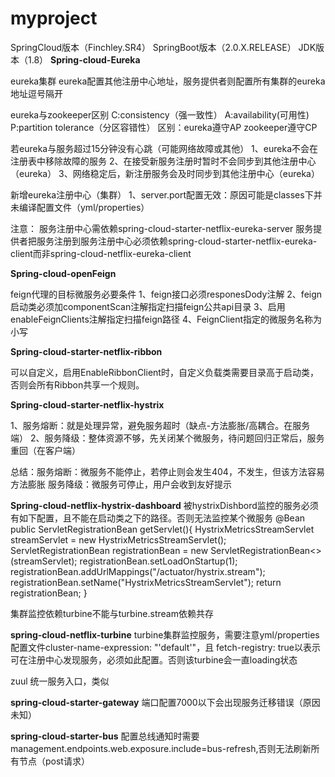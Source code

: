 # myproject

SpringCloud版本（Finchley.SR4） 
SpringBoot版本（2.0.X.RELEASE）
JDK版本（1.8）
**Spring-cloud-Eureka**

eureka集群
    eureka配置其他注册中心地址，服务提供者则配置所有集群的eureka地址逗号隔开

eureka与zookeeper区别
    C:consistency（强一致性）
    A:availability(可用性)
    P:partition tolerance（分区容错性）
区别：eureka遵守AP zookeeper遵守CP
   
若eureka与服务超过15分钟没有心跳（可能网络故障或其他）
1、eureka不会在注册表中移除故障的服务
2、在接受新服务注册时暂时不会同步到其他注册中心（eureka）
3、网络稳定后，新注册服务会及时同步到其他注册中心（eureka）


新增eureka注册中心（集群）
1、server.port配置无效：原因可能是classes下并未编译配置文件（yml/properties）

注意：
服务注册中心需依赖spring-cloud-starter-netflix-eureka-server
服务提供者把服务注册到服务注册中心必须依赖spring-cloud-starter-netflix-eureka-client而非spring-cloud-netflix-eureka-client

**Spring-cloud-openFeign**

feign代理的目标微服务必要条件
1、feign接口必须responesDody注解
2、feign启动类必须加componentScan注解指定扫描feign公共api目录
3、启用enableFeignClients注解指定扫描feign路径
4、FeignClient指定的微服务名称为小写

**Spring-cloud-starter-netflix-ribbon**

可以自定义，启用EnableRibbonClient时，自定义负载类需要目录高于启动类，否则会所有Ribbon共享一个规则。


**Spring-cloud-starter-netflix-hystrix**

1、服务熔断：就是处理异常，避免服务超时（缺点-方法膨胀/高耦合。在服务端）
2、服务降级：整体资源不够，先关闭某个微服务，待问题回归正常后，服务重回（在客户端）

总结：服务熔断：微服务不能停止，若停止则会发生404，不发生，但该方法容易方法膨胀
      服务降级：微服务可停止，用户会收到友好提示


**Spring-cloud-netflix-hystrix-dashboard**
被hystrixDishbord监控的服务必须有如下配置，且不能在启动类之下的路径。否则无法监控某个微服务
@Bean
    public ServletRegistrationBean getServlet(){
        HystrixMetricsStreamServlet streamServlet = new HystrixMetricsStreamServlet();
        ServletRegistrationBean<HystrixMetricsStreamServlet> registrationBean = new ServletRegistrationBean<>(streamServlet);
        registrationBean.setLoadOnStartup(1);
        registrationBean.addUrlMappings("/actuator/hystrix.stream");
        registrationBean.setName("HystrixMetricsStreamServlet");
        return registrationBean;
    }
 
集群监控依赖turbine不能与turbine.stream依赖共存
    
**spring-cloud-netflix-turbine**
turbine集群监控服务，需要注意yml/properties配置文件cluster-name-expression: "'default'"，且
fetch-registry: true以表示可在注册中心发现服务，必须如此配置。否则该turbine会一直loading状态

zuul
统一服务入口，类似

**spring-cloud-starter-gateway**
端口配置7000以下会出现服务迁移错误（原因未知）


**spring-cloud-starter-bus**
配置总线通知时需要management.endpoints.web.exposure.include=bus-refresh,否则无法刷新所有节点（post请求）
